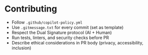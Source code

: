 # Contributing

- Follow `.github/copilot-policy.yml`
- Use `.gitmessage.txt` for every commit (set as template)
- Respect the Dual Signature protocol (AI + Human)
- Run tests, linters, and security checks before PR
- Describe ethical considerations in PR body (privacy, accessibility, inclusion)
